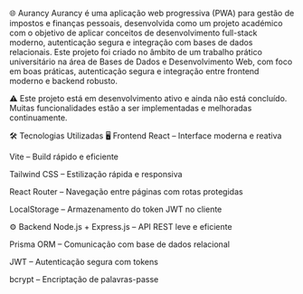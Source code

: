 

🌐 Aurancy
Aurancy é uma aplicação web progressiva (PWA) para gestão de impostos e finanças pessoais, desenvolvida como um projeto académico com o objetivo de aplicar conceitos de desenvolvimento full-stack moderno, autenticação segura e integração com bases de dados relacionais.
Este projeto foi criado no âmbito de um trabalho prático universitário na área de Bases de Dados e Desenvolvimento Web, com foco em boas práticas, autenticação segura e integração entre frontend moderno e backend robusto.

⚠️ Este projeto está em desenvolvimento ativo e ainda não está concluído. Muitas funcionalidades estão a ser implementadas e melhoradas continuamente.

🛠️ Tecnologias Utilizadas
🖥️ Frontend
React – Interface moderna e reativa

Vite – Build rápido e eficiente

Tailwind CSS – Estilização rápida e responsiva

React Router – Navegação entre páginas com rotas protegidas

LocalStorage – Armazenamento do token JWT no cliente

⚙️ Backend
Node.js + Express.js – API REST leve e eficiente

Prisma ORM – Comunicação com base de dados relacional

JWT – Autenticação segura com tokens

bcrypt – Encriptação de palavras-passe

